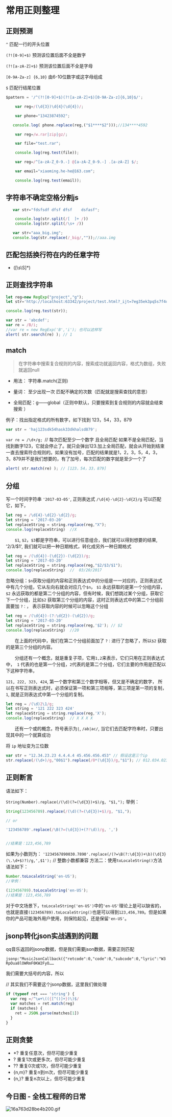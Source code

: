 # 常用正则整理
## 正则预测
`^` 匹配一行的开头位置

`(?![0-9]+$)` 预测该位置后面不全是数字

`(?![a-zA-Z]+$)` 预测该位置后面不全是字母

`[0-9A-Za-z] {6,10}` 由6-10位数字或这字母组成

`$` 匹配行结尾位置

```js
$pattern = '/^(?![0-9]+$)(?![a-zA-Z]+$)[0-9A-Za-z]{6,10}$/';

    var reg=/(\d{3})\d{4}(\d{4})/;

    var phone="13423874592";

   console.log( phone.replace(reg,("$1****$2")));//134****4592

    var reg=/w.rar|zip|gz/;

    var file="test.rar";

    console.log(reg.test(file));

    var reg=/^[a-zA-Z_0-9.-] @[a-zA-Z_0-9.-] .[a-zA-Z] $/;

    var email="xiaoming.he-he@163.com";

    console.log(reg.test(email));
```
##  字符串不确定空格分割js
```js
   var str="fdsfsdf dfsf dfsf    dsfasf";

    console.log(str.split(/[  ]+ /))
    console.log(str.split(/\s+ /))

   var str="aaa_big.img";
   console.log(str.replace(/_big/,""));//aaa.img

```
## 匹配包括换行符在内的任意字符
- ([\s\S]*)

## 正则查找字符串

```js
let reg=new RegExp("project","g");
let str='http://localhost:63342/project/test.html?_ijt=7eg35ek3pq5s7f4dgecpc89n4h;'

console.log(reg.test(str));

var str = 'abcdef';
var re = /B/i;
//var re = new RegExp('B','i'); 也可以这样写
alert( str.search(re) ); // 1
```

## match
> 在字符串中搜索复合规则的内容，搜索成功就返回内容，格式为数组，失败就返回null

- 用法： 字符串.match(正则)

- 量词： 至少出现一次 匹配不确定的次数（匹配就是搜索查找的意思）

- 全局匹配：g——global（正则中默认，只要搜索到复合规则的内容就会结束搜索 ）

例子：找出指定格式的所有数字，如下找到 123，54，33，879
```js
var str = 'haj123sdk54hask33dkhalsd879';
```

`var re = /\d+/g; `// 每次匹配至少一个数字 且全局匹配 如果不是全局匹配，当找到数字123，它就会停止了。就只会弹出123.加上全局匹配，就会从开始到结束一直去搜索符合规则的。如果没有加号，匹配的结果就是1，2，3，5，4，3，3，879并不是我们想要的，有了加号，每次匹配的数字就是至少一个了

```js
alert( str.match(re) ); // [123，54，33，879]
```

## 分组
写一个时间字符串 `'2017-03-05'`,  正则表达式 `/\d{4}-\d{2}-\d{2}/g` 可以匹配它，如下，
```js
let reg = /\d{4}-\d{2}-\d{2}/g;
let string = '2017-03-20'
let replaceString = string.replace(reg,"X");
console.log(replaceString)  //X
```

　　`$1`, `$2`，`$3`都是字符串，可以进行任意组合，我们就可以得到想要的结果, '$2/$3/$1', 我们就可以把一种日期格式，转化成另外一种日期格式
```js
let reg = /(\d{4})-(\d{2})-(\d{2})/g;
let string = '2017-03-20'
let replaceString = string.replace(reg,"$2/$3/$1");
console.log(replaceString)  //  03/20/2017
```
忽略分组：`$n`获取分组的内容和正则表达式中的分组是一一对应的，正则表达式中有几个分组，它从左向右就会对应几个`$n`， `$1` 永远获取的是第一个分组内容，`$2` 永远获取的都是第二个分组的内容，但有时候，我们想跳过某个分组，获取它下一个分组，比如`$2` 获取第三个分组的内容，这时正则表达式中的第二个分组前面要加 `?：`， 表示获取内容的时候可以忽略这个分组
```js
let reg = /(\d{4})-(?:\d{2})-(\d{2})/g;
let string = '2017-03-20'
let replaceString = string.replace(reg,'$2'); // $2
console.log(replaceString)  //20
```
　　在上面的代码中，我们在第二个分组前面加了 `?：`进行了忽略了，所以`$2` 获取的是第三个分组的内容。

　　分组还有一个概念，就是重复子项，它用`1,2`来表示，它们只用在正则表达式中，` 1` 代表的也是第一个分组，`2`代表的是第二个分组，它们主要的作用是匹配以下这种字符串，

`121, 222, 323, 424`, 第一个数字和第三个数字相等，但又是不确定的数字， 所以在书写正则表达式时，必须保证第一项和第三项相等，第三项是第一项的复制，`1`, 就是正则表达式中第一个分组的复制。
```js
let reg = /(\d)2\1/g;
let string = '121 222 323 424'
let replaceString = string.replace(reg,'X');
console.log(replaceString)  // X X X X
```
　　还有一个或的概念，符号表示为`|`, `/ab|ac/`, 当它们去匹配字符串时，只要出现其中的一个就算成功

将 `ip` 地址变为三位数

```js
var str = "12.34.23.23 4.4.4.4 45.456.456.453" // 假设这是三个ip
str.replace(/(\d+)/g,"00$1").replace(/0*(\d{3})/g,"$1"); // 012.034.023.023 004.004.004.004 045.456.456.453
```

##  正则断言
语法如下：

`String(Number).replace(/(\d)(?=(\d{3})+$)/g, "$1,");`
举例：
```js
String(123456789).replace(/(\d)(?=(\d{3})+$)/g, "$1,");

// or

'123456789'.replace(/\B(?=(\d{3})+(?!\d))/g, ',')


//结果是：123,456,789

```

如果为小数则为：
`'1234567890030.7890'.replace(/(?=\B(?:\d{3})+\b)(\d{3}(\.\d+$)?)/g,',$1');` // 整数小数都兼容
方法二：使用`toLocaleString()`方法
语法如下：
```js
Number.toLocaleString('en-US');
//举例：

(123456789).toLocaleString('en-US');
//结果是：123,456,789
```
对于中文场景下，`toLocaleString('en-US')`中的`'en-US'`理论上是可以缺省的，也就是直接`(123456789).toLocaleString()`也是可以得到`123,456,789`。但是如果你的产品可能海外用户使用，则保险起见，还是保留`'en-US'`。

## jsonp转化json实战遇到的问题
qq音乐返回的jsonp数据，但是我们需要json数据，需要正则匹配

`jsonp:"MusicJsonCallback({"retcode":0,"code":0,"subcode":0,"lyric":"W3RpOua8lOWRmF0KW2FyO……`

我们需要大括号的内容，所以

// 其实我们不需要这个jsonp数据，这里我们做处理
```js
if (typeof ret === 'string') {
  var reg =/^\w+\(({[^()]+})\)$/
  var matches = ret.match(reg)
  if (matches) {
    ret = JSON.parse(matches[1])
  }
}
```

## 正则贪婪

- *? 重复任意次，但尽可能少重复
- ? 重复1次或更多次，但尽可能少重复
- ?? 重复0次或1次，但尽可能少重复
- {n,m}? 重复n到m次，但尽可能少重复
- {n,}? 重复n次以上，但尽可能少重复

## 今日图 - 全栈工程师的日常
![16a763d28be4b200.gif](../../images/16a763d28be4b200.gif)


